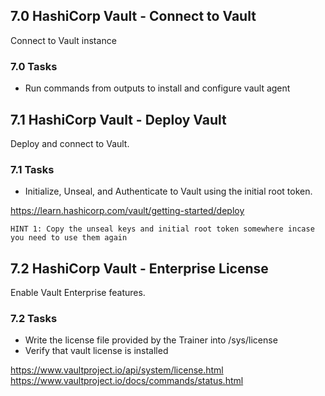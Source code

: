 ## 7.0 HashiCorp Vault - Connect to Vault
Connect to Vault instance

### 7.0 Tasks
* Run commands from outputs to install and configure vault agent

## 7.1 HashiCorp Vault - Deploy Vault
Deploy and connect to Vault.

### 7.1 Tasks
* Initialize, Unseal, and Authenticate to Vault using the initial root token.

https://learn.hashicorp.com/vault/getting-started/deploy

`HINT 1: Copy the unseal keys and initial root token somewhere incase you need to use them again`

## 7.2 HashiCorp Vault - Enterprise License
Enable Vault Enterprise features.

### 7.2 Tasks
* Write the license file provided by the Trainer into /sys/license
* Verify that vault license is installed

https://www.vaultproject.io/api/system/license.html
https://www.vaultproject.io/docs/commands/status.html
